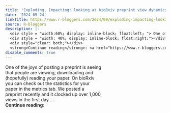 ```yaml
---
title: 'Exploding, Impacting: looking at bioRxiv preprint view dynamics with R'
date: '2024-09-24'
linkTitle: https://www.r-bloggers.com/2024/09/exploding-impacting-looking-at-biorxiv-preprint-view-dynamics-with-r/
source: R-bloggers
description: |-
  <div style = "width:60%; display: inline-block; float:left; "> One of the joys of posting a preprint is seeing that people are viewing, downloading and (hopefully) reading your paper. On bioRxiv you can check out the statistics for your paper in the metrics tab. We posted a preprint recently and it clocked up over 1,000 views in the first day ...</div>
  <div style = "width: 40%; display: inline-block; float:right;"></div>
  <div style="clear: both;"></div>
  <strong>Continue reading</strong>: <a href="https://www.r-bloggers.com/2024/09/exploding-impacting-looking-at-biorxiv-preprint-view-dynamics-wit ...
disable_comments: true
---
```

<div style = "width:60%; display: inline-block; float:left; "> One of the joys of posting a preprint is seeing that people are viewing, downloading and (hopefully) reading your paper. On bioRxiv you can check out the statistics for your paper in the metrics tab. We posted a preprint recently and it clocked up over 1,000 views in the first day ...</div>
<div style = "width: 40%; display: inline-block; float:right;"></div>
<div style="clear: both;"></div>
<strong>Continue reading</strong>: <a href="https://www.r-bloggers.com/2024/09/exploding-impacting-looking-at-biorxiv-preprint-view-dynamics-wit ...